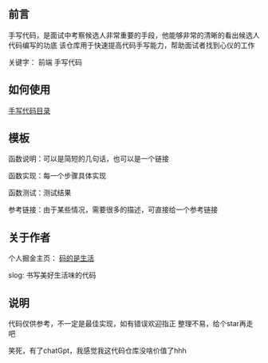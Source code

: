 ## 前言
手写代码，是面试中考察候选人非常重要的手段，他能够非常的清晰的看出候选人代码编写的功底
该仓库用于快速提高代码手写能力，帮助面试者找到心仪的工作

关键字： 前端 手写代码

## 如何使用
[手写代码目录](https://github.com/xiaoape/code-practice/blob/main/catalogue.md)

## 模板
函数说明：可以是简短的几句话，也可以是一个链接

函数实现：每一个步骤具体实现

函数测试：测试结果

参考链接：由于某些情况，需要很多的描述，可直接给一个参考链接

## 关于作者
个人掘金主页： [码的是生活](https://juejin.cn/user/2823201590884238)

slog: 书写美好生活味的代码

## 说明
代码仅供参考，不一定是最佳实现，如有错误欢迎指正
整理不易，给个star再走吧

笑死，有了chatGpt，我感觉我这代码仓库没啥价值了hhh